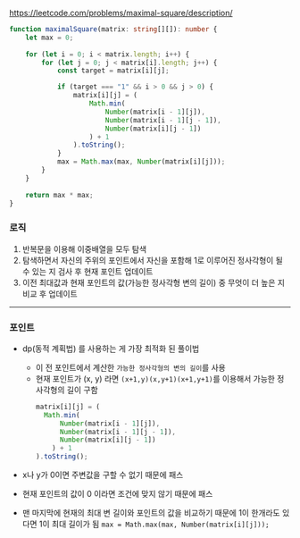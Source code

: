 https://leetcode.com/problems/maximal-square/description/

```ts
function maximalSquare(matrix: string[][]): number {
	let max = 0;
	
	for (let i = 0; i < matrix.length; i++) {
		for (let j = 0; j < matrix[i].length; j++) {
			const target = matrix[i][j];

			if (target === "1" && i > 0 && j > 0) {
				matrix[i][j] = (
					Math.min(
						Number(matrix[i - 1][j]),
						Number(matrix[i - 1][j - 1]),
						Number(matrix[i][j - 1])
					) + 1
				).toString();
			}
			max = Math.max(max, Number(matrix[i][j]));
		}
	}
	
	return max * max;
}
```
### 로직
1. 반복문을 이용해 이중배열을 모두 탐색
2. 탐색하면서 자신의 주위의 포인트에서 자신을 포함해 1로 이루어진 정사각형이 될 수 있는 지 검사 후 현재 포인트 업데이트
3. 이전 최대값과 현재 포인트의 값(가능한 정사각형 변의 길이) 중 무엇이 더 높은 지 비교 후 업데이트
---
### 포인트
- dp(동적 계획법) 를 사용하는 게 가장 최적화 된 풀이법
	- 이 전 포인트에서 계산한 `가능한 정사각형의 변의 길이`를 사용
	- 현재 포인트가 (x, y) 라면 `(x+1,y)(x,y+1)(x+1,y+1)`를 이용해서 가능한 정사각형의 길이 구함
		```ts
		matrix[i][j] = (
		  Math.min(
		      Number(matrix[i - 1][j]),
		      Number(matrix[i - 1][j - 1]),
		      Number(matrix[i][j - 1])
			) + 1
		).toString();
		```

- x나 y가 0이면 주변값을 구할 수 없기 때문에 패스
- 현재 포인트의 값이 0 이라면 조건에 맞지 않기 때문에 패스
- 맨 마지막에 현재의 최대 변 길이와 포인트의 값을 비교하기 때문에 1이 한개라도 있다면 1이 최대 길이가 됨 `max = Math.max(max, Number(matrix[i][j]));`